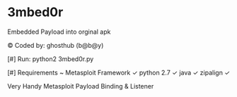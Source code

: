 # 3mbed0r
Embedded Payload into orginal apk 


© Coded by: ghosthub (b@b@y)

[#] Run: python2 3mbed0r.py 

[#] Requirements ~ Metasploit Framework ✓
                   python 2.7 ✓
                   java ✓
                   zipalign ✓
                   
Very Handy Metasploit Payload Binding & Listener
